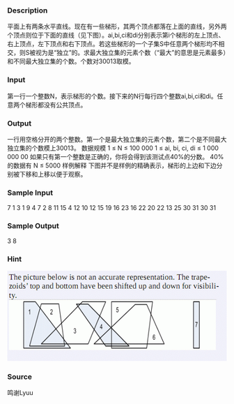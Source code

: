 
### Description
平面上有两条水平直线。现在有一些梯形，其两个顶点都落在上面的直线，另外两个顶点则位于下面的直线（见下图）。ai,bi,ci和di分别表示第i个梯形的左上顶点、右上顶点，左下顶点和右下顶点。若这些梯形的一个子集S中任意两个梯形均不相交，则S被视为是“独立”的。求最大独立集的元素个数（“最大”的意思是元素最多）和不同最大独立集的个数。个数对30013取模。

### Input
第一行一个整数N，表示梯形的个数。接下来的N行每行四个整数ai,bi,ci和di。任意两个梯形都没有公共顶点。

### Output

一行用空格分开的两个整数。第一个是最大独立集的元素个数，第二个是不同最大独立集的个数模上30013。
数据规模
1 ≤ N ≤ 100 000
1 ≤ ai, bi, ci, di ≤ 1 000 000 00
如果只有第一个整数是正确的，你将会得到该测试点40%的分数。
40% 的数据有 N ≤ 5000
样例解释
下图并不是样例的精确表示，梯形的上边和下边分别被下移和上移以便于观察。
### Sample Input
7
1 3 1 9
4 7 2 8
11 15 4 12
10 12 15 19
16 23 16 22
20 22 13 25
30 31 30 31
### Sample Output
3 8
### Hint
![](/JudgeOnline/upload/201108/1.jpg)
### Source
鸣谢Lyuu